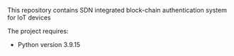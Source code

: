 This repository contains SDN integrated block-chain authentication system for IoT devices

The project requires:
- Python version 3.9.15